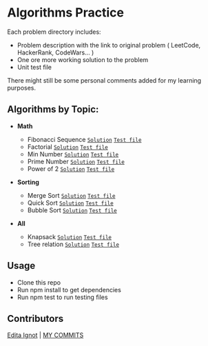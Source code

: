 # Algorithms Practice

Each problem directory includes:
-   Problem description with the link to original problem ( LeetCode, HackerRank, CodeWars... )
-   One ore more working solution to the problem
-   Unit test file

There might still be some personal comments added for my learning purposes. 

## Algorithms by Topic:

- **Math**
    * Fibonacci Sequence
[`Solution`](https://github.com/edignot/algorithm-data-structure-practice/blob/master/src/fibonacci-sequence/fibonacci-sequence.js) 
[`Test file`](https://github.com/edignot/algorithm-data-structure-practice/blob/master/src/fibonacci-sequence/fibonacci-sequence.test.js)
    * Factorial
[`Solution`](https://github.com/edignot/algorithm-data-structure-practice/blob/master/src/factorial/factorial.js) 
[`Test file`](https://github.com/edignot/algorithm-data-structure-practice/blob/master/src/factorial/factorial.test.js)
    * Min Number
[`Solution`](https://github.com/edignot/algorithm-data-structure-practice/blob/master/src/min-number/min-number.js) 
[`Test file`](https://github.com/edignot/algorithm-data-structure-practice/blob/master/src/min-number/min-number.test.js)
    * Prime Number
[`Solution`](https://github.com/edignot/algorithm-data-structure-practice/blob/master/src/pirmal-numbers/primal-numbers.js) 
[`Test file`](https://github.com/edignot/algorithm-data-structure-practice/blob/master/src/pirmal-numbers/primal-number.test.js)
    * Power of 2
[`Solution`](https://github.com/edignot/algorithm-data-structure-practice/blob/master/src/power-of-two/power-of-two.js) 
[`Test file`](https://github.com/edignot/algorithm-data-structure-practice/blob/master/src/power-of-two/power-of-two.test.js)

- **Sorting**
    * Merge Sort 
[`Solution`](https://github.com/edignot/algorithm-data-structure-practice/blob/master/src/sorting/sorting.js) 
[`Test file`](https://github.com/edignot/algorithm-data-structure-practice/blob/master/src/sorting/sorting.test.js)
    * Quick Sort
[`Solution`](https://github.com/edignot/algorithm-data-structure-practice/blob/master/src/sorting/sorting.js) 
[`Test file`](https://github.com/edignot/algorithm-data-structure-practice/blob/master/src/sorting/sorting.test.js)
    * Bubble Sort 
[`Solution`](https://github.com/edignot/algorithm-data-structure-practice/blob/master/src/sorting/sorting.js) 
[`Test file`](https://github.com/edignot/algorithm-data-structure-practice/blob/master/src/sorting/sorting.test.js)

- **All**
    * Knapsack 
[`Solution`](https://github.com/edignot/algorithm-data-structure-practice/blob/master/src/kanpsack/knapsack.js) 
[`Test file`](https://github.com/edignot/algorithm-data-structure-practice/blob/master/src/kanpsack/knapsack.test.js)
    * Tree relation
[`Solution`](https://github.com/edignot/algorithm-data-structure-practice/blob/master/src/recursion-tree/recursion-tree.js) 
[`Test file`](https://github.com/edignot/algorithm-data-structure-practice/blob/master/src/recursion-tree/recursion-tree.test.js)

## Usage
-   Clone this repo
-   Run npm install to get dependencies
-   Run npm test to run testing files

## Contributors
[Edita Ignot](https://github.com/edignot) | [MY COMMITS](https://github.com/edignot/algorithms/commits/master?author=edignot&branch=master)
